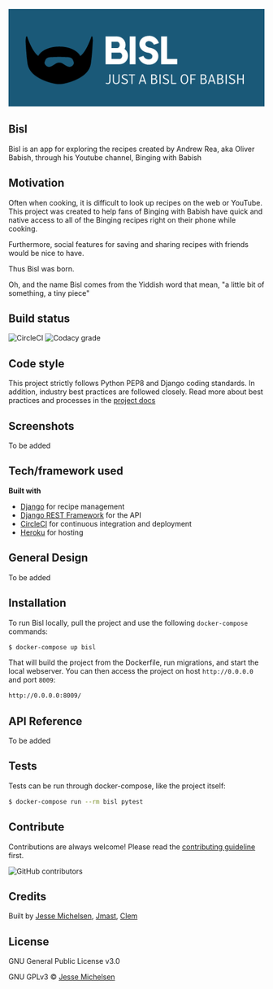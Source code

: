 ![bisl logo](static/common/img/bisl_logo.png)

## Bisl
Bisl is an app for exploring the recipes created by Andrew Rea, aka Oliver Babish, through his Youtube channel, Binging with Babish

## Motivation
Often when cooking, it is difficult to look up recipes on the web or YouTube. This project was created to help fans of Binging with Babish have quick and native access to all of the Binging recipes right on their phone while cooking.

Furthermore, social features for saving and sharing recipes with friends would be nice to have.

Thus Bisl was born.

Oh, and the name Bisl comes from the Yiddish word that mean, "a little bit of something, a tiny piece"

## Build status

![CircleCI](https://img.shields.io/circleci/build/github/jmichelsen/bisl__backend?logo=circleci&style=for-the-badge&token=a03eab67c6f91209061f4e2d7f720e1fd6347ba2)
![Codacy grade](https://img.shields.io/codacy/grade/45ccdf48b3ed40e9af8b975590120f56?logo=codacy&style=for-the-badge)

## Code style
This project strictly follows Python PEP8 and Django coding standards. In addition, industry best practices are followed closely. Read more about best practices and processes in the [project docs](https://github.com/jmichelsen/bisl__backend/tree/master/docs) 
 
 ## Screenshots
To be added

## Tech/framework used

<b>Built with</b>
- [Django](https://www.djangoproject.com/) for recipe management
- [Django REST Framework](https://www.django-rest-framework.org/) for the API
- [CircleCI](https://circleci.com/) for continuous integration and deployment
- [Heroku](https://heroku.com/) for hosting

## General Design
To be added

## Installation
To run Bisl locally, pull the project and use the following `docker-compose` commands:
```bash
$ docker-compose up bisl
```

That will build the project from the Dockerfile, run migrations, and start the local webserver. You can then access the project on host `http://0.0.0.0` and port `8009`:
```bash
http://0.0.0.0:8009/
```
## API Reference
To be added

## Tests
Tests can be run through docker-compose, like the project itself:
```bash
$ docker-compose run --rm bisl pytest
```

## Contribute
Contributions are always welcome! Please read the [contributing guideline](CONTRIBUTING.md) first.

![GitHub contributors](https://img.shields.io/github/contributors/jmichelsen/bisl__backend?logo=github&style=for-the-badge)

## Credits
Built by [Jesse Michelsen](https://github.com/jmichelsen), [Jmast](https://github.com/jmast02), [Clem](https://github.com/ClemSau)

## License
GNU General Public License v3.0

GNU GPLv3 © [Jesse Michelsen](https://github.com/jmichelsen)
